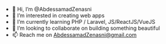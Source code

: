 - 👋 Hi, I’m @AbdessamadZenasni
- 👀 I’m interested in creating web apps  
- 🌱 I’m currently learning PHP / Laravel, JS/ReactJS/VueJS
- 💞️ I’m looking to collaborate on building something beautiful
- 📫 Reach me on AbdessamadZenasni@gmail.com 

<!---
AbdessamadZenasni/AbdessamadZenasni is a ✨ special ✨ repository because its `README.md` (this file) appears on your GitHub profile.
You can click the Preview link to take a look at your changes.
--->
